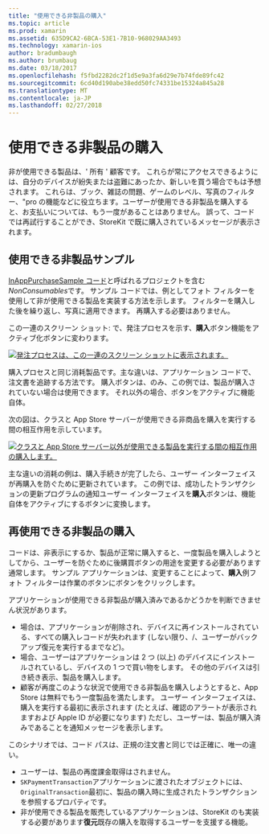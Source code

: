 ```yaml
---
title: "使用できる非製品の購入"
ms.topic: article
ms.prod: xamarin
ms.assetid: 635D9CA2-6BCA-53E1-7B10-968029AA3493
ms.technology: xamarin-ios
author: bradumbaugh
ms.author: brumbaug
ms.date: 03/18/2017
ms.openlocfilehash: f5fbd2282dc2f1d5e9a3fa6d29e7b74fde89fc42
ms.sourcegitcommit: 6cd40d190abe38edd50fc74331be15324a845a28
ms.translationtype: MT
ms.contentlocale: ja-JP
ms.lasthandoff: 02/27/2018
---
```

# <a name="purchasing-non-consumable-products"></a>使用できる非製品の購入

非が使用できる製品は、' 所有 ' 顧客です。 これらが常にアクセスできるようには、自分のデバイスが紛失または盗難にあったか、新しいを買う場合でもは予想されます。 これらは、ブック、雑誌の問題、ゲームのレベル、写真のフィルター、"pro の機能などに役立ちます。ユーザーが使用できる非製品を購入すると、お支払いについては、もう一度があることはありません。 誤って、コードでは再試行することができ、StoreKit で既に購入されているメッセージが表示されます。

## <a name="non-consumable-products-sample"></a>使用できる非製品サンプル

[InAppPurchaseSample コード](https://developer.xamarin.com/samples/monotouch/StoreKit/)と呼ばれるプロジェクトを含む*NonConsumables*です。 サンプル コードでは、例としてフォト フィルターを使用して非が使用できる製品を実装する方法を示します。 フィルターを購入した後を繰り返し、写真に適用できます。 再購入する必要はありません。   
   
   
   
 この一連のスクリーン ショット: で、発注プロセスを示す、**購入**ボタン機能をアクティブ化ボタンに変わります。   
   
   
   
 [ ![](purchasing-non-consumable-products-images/image34.png "発注プロセスは、この一連のスクリーン ショットに表示されます。")](purchasing-non-consumable-products-images/image34.png)   
   
   
   
 購入プロセスと同じ消耗製品です。主な違いは、アプリケーション コードで、注文書を追跡する方法です。 購入ボタンは、のみ、この例では、製品が購入されていない場合は使用できます。 それ以外の場合、ボタンをアクティブに機能自体。   
   
   
   

次の図は、クラスと App Store サーバーが使用できる非商品を購入を実行する間の相互作用を示しています。   
   
   
   
 [ ![](purchasing-non-consumable-products-images/image35.png "クラスと App Store サーバー以外が使用できる製品を実行する間の相互作用の購入します。")](purchasing-non-consumable-products-images/image35.png)   
   
   
   
 主な違いの消耗の例は、購入手続きが完了したら、ユーザー インターフェイスが再購入を防ぐために更新されています。 この例では、成功したトランザクションの更新プログラムの通知ユーザー インターフェイスを**購入**ボタンは、機能自体をアクティブにするボタンに変換します。

## <a name="re-purchasing-non-consumable-products"></a>再使用できる非製品の購入

コードは、非表示にするか、製品が正常に購入すると、一度製品を購入しようとしてから、ユーザーを防ぐために後購買ボタンの用途を変更する必要があります通常します。 サンプル アプリケーションは、変更することによって、**購入**例フォト フィルターは作業のボタンにボタンをクリックします。   
   
   
   
 アプリケーションが使用できる非製品が購入済みであるかどうかを判断できません状況があります。

-  場合は、アプリケーションが削除され、デバイスに再インストールされている、すべての購入レコードが失われます (しない限り、/、ユーザーがバックアップ復元を実行するまでなど)。 
-  場合、ユーザーはアプリケーションは 2 つ (以上) のデバイスにインストールされているし、デバイスの 1 つで買い物をします。 その他のデバイスは引き続き表示、製品を購入します。 
-  顧客が再度このような状況で使用できる非製品を購入しようとすると、App Store は無料でもう一度製品を満たします。 ユーザー インターフェイスは、購入を実行する最初に表示されます (たとえば、確認のアラートが表示されますおよび Apple ID が必要になります) ただし、ユーザーは、製品が購入済みであることを通知メッセージを表示します。  
   
   
   
 このシナリオでは、コード パスは、正規の注文書と同じでは正確に、唯一の違い。

-  ユーザーは、製品の再度課金取得はされません。
-  `SKPaymentTransaction`アプリケーションに渡されたオブジェクトには、`OriginalTransaction`最初に、製品の購入時に生成されたトランザクションを参照するプロパティです。 
-  非が使用できる製品を販売しているアプリケーションは、StoreKit のも実装する必要があります**復元**既存の購入を取得するユーザーを支援する機能。 
